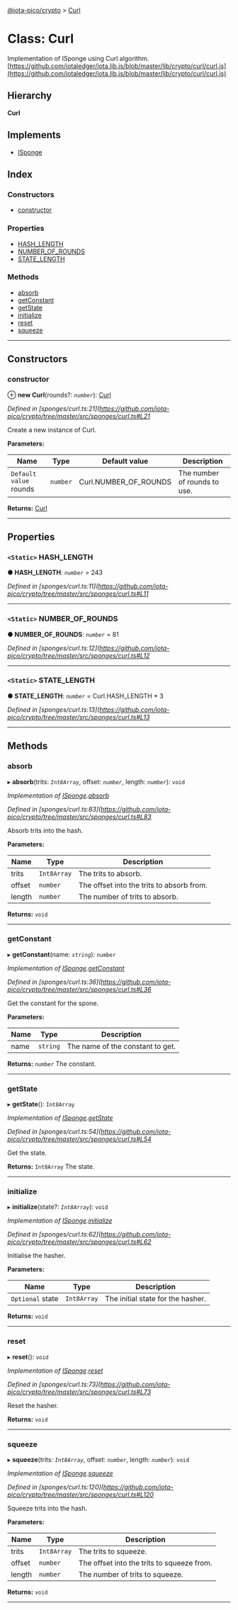 [@iota-pico/crypto](../README.md) > [Curl](../classes/curl.md)

# Class: Curl

Implementation of ISponge using Curl algorithm. [https://github.com/iotaledger/iota.lib.js/blob/master/lib/crypto/curl/curl.js](https://github.com/iotaledger/iota.lib.js/blob/master/lib/crypto/curl/curl.js)

## Hierarchy

**Curl**

## Implements

* [ISponge](../interfaces/isponge.md)

## Index

### Constructors

* [constructor](curl.md#constructor)

### Properties

* [HASH_LENGTH](curl.md#hash_length)
* [NUMBER_OF_ROUNDS](curl.md#number_of_rounds)
* [STATE_LENGTH](curl.md#state_length)

### Methods

* [absorb](curl.md#absorb)
* [getConstant](curl.md#getconstant)
* [getState](curl.md#getstate)
* [initialize](curl.md#initialize)
* [reset](curl.md#reset)
* [squeeze](curl.md#squeeze)

---

## Constructors

<a id="constructor"></a>

###  constructor

⊕ **new Curl**(rounds?: *`number`*): [Curl](curl.md)

*Defined in [sponges/curl.ts:21](https://github.com/iota-pico/crypto/tree/master/src/sponges/curl.ts#L21*

Create a new instance of Curl.

**Parameters:**

| Name | Type | Default value | Description |
| ------ | ------ | ------ | ------ |
| `Default value` rounds | `number` |  Curl.NUMBER_OF_ROUNDS |  The number of rounds to use. |

**Returns:** [Curl](curl.md)

___

## Properties

<a id="hash_length"></a>

### `<Static>` HASH_LENGTH

**● HASH_LENGTH**: *`number`* = 243

*Defined in [sponges/curl.ts:11](https://github.com/iota-pico/crypto/tree/master/src/sponges/curl.ts#L11*

___
<a id="number_of_rounds"></a>

### `<Static>` NUMBER_OF_ROUNDS

**● NUMBER_OF_ROUNDS**: *`number`* = 81

*Defined in [sponges/curl.ts:12](https://github.com/iota-pico/crypto/tree/master/src/sponges/curl.ts#L12*

___
<a id="state_length"></a>

### `<Static>` STATE_LENGTH

**● STATE_LENGTH**: *`number`* =  Curl.HASH_LENGTH * 3

*Defined in [sponges/curl.ts:13](https://github.com/iota-pico/crypto/tree/master/src/sponges/curl.ts#L13*

___

## Methods

<a id="absorb"></a>

###  absorb

▸ **absorb**(trits: *`Int8Array`*, offset: *`number`*, length: *`number`*): `void`

*Implementation of [ISponge](../interfaces/isponge.md).[absorb](../interfaces/isponge.md#absorb)*

*Defined in [sponges/curl.ts:83](https://github.com/iota-pico/crypto/tree/master/src/sponges/curl.ts#L83*

Absorb trits into the hash.

**Parameters:**

| Name | Type | Description |
| ------ | ------ | ------ |
| trits | `Int8Array` |  The trits to absorb. |
| offset | `number` |  The offset into the trits to absorb from. |
| length | `number` |  The number of trits to absorb. |

**Returns:** `void`

___
<a id="getconstant"></a>

###  getConstant

▸ **getConstant**(name: *`string`*): `number`

*Implementation of [ISponge](../interfaces/isponge.md).[getConstant](../interfaces/isponge.md#getconstant)*

*Defined in [sponges/curl.ts:36](https://github.com/iota-pico/crypto/tree/master/src/sponges/curl.ts#L36*

Get the constant for the spone.

**Parameters:**

| Name | Type | Description |
| ------ | ------ | ------ |
| name | `string` |  The name of the constant to get. |

**Returns:** `number`
The constant.

___
<a id="getstate"></a>

###  getState

▸ **getState**(): `Int8Array`

*Implementation of [ISponge](../interfaces/isponge.md).[getState](../interfaces/isponge.md#getstate)*

*Defined in [sponges/curl.ts:54](https://github.com/iota-pico/crypto/tree/master/src/sponges/curl.ts#L54*

Get the state.

**Returns:** `Int8Array`
The state.

___
<a id="initialize"></a>

###  initialize

▸ **initialize**(state?: *`Int8Array`*): `void`

*Implementation of [ISponge](../interfaces/isponge.md).[initialize](../interfaces/isponge.md#initialize)*

*Defined in [sponges/curl.ts:62](https://github.com/iota-pico/crypto/tree/master/src/sponges/curl.ts#L62*

Initialise the hasher.

**Parameters:**

| Name | Type | Description |
| ------ | ------ | ------ |
| `Optional` state | `Int8Array` |  The initial state for the hasher. |

**Returns:** `void`

___
<a id="reset"></a>

###  reset

▸ **reset**(): `void`

*Implementation of [ISponge](../interfaces/isponge.md).[reset](../interfaces/isponge.md#reset)*

*Defined in [sponges/curl.ts:73](https://github.com/iota-pico/crypto/tree/master/src/sponges/curl.ts#L73*

Reset the hasher.

**Returns:** `void`

___
<a id="squeeze"></a>

###  squeeze

▸ **squeeze**(trits: *`Int8Array`*, offset: *`number`*, length: *`number`*): `void`

*Implementation of [ISponge](../interfaces/isponge.md).[squeeze](../interfaces/isponge.md#squeeze)*

*Defined in [sponges/curl.ts:120](https://github.com/iota-pico/crypto/tree/master/src/sponges/curl.ts#L120*

Squeeze trits into the hash.

**Parameters:**

| Name | Type | Description |
| ------ | ------ | ------ |
| trits | `Int8Array` |  The trits to squeeze. |
| offset | `number` |  The offset into the trits to squeeze from. |
| length | `number` |  The number of trits to squeeze. |

**Returns:** `void`

___

